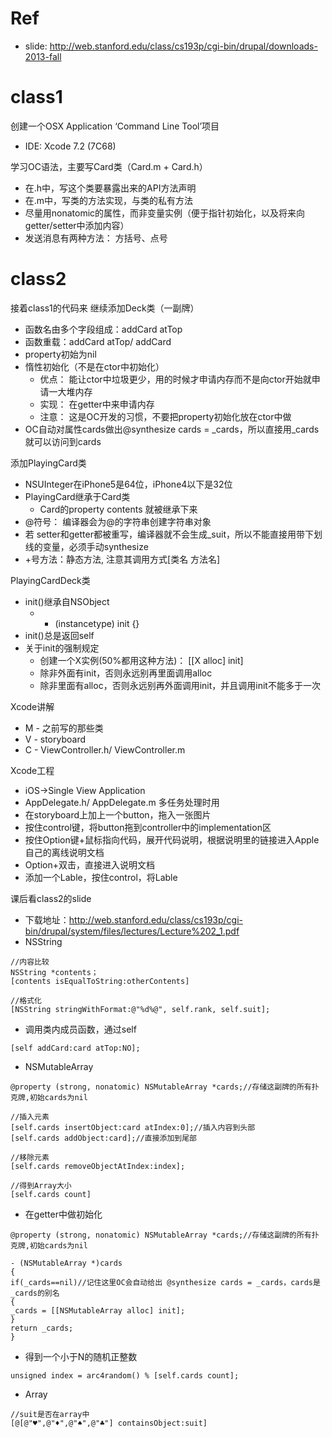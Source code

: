 # Ref

* slide: http://web.stanford.edu/class/cs193p/cgi-bin/drupal/downloads-2013-fall


# class1

创建一个OSX Application ‘Command Line Tool’项目
* IDE: Xcode 7.2 (7C68)

学习OC语法，主要写Card类（Card.m + Card.h）
* 在.h中，写这个类要暴露出来的API方法声明
* 在.m中，写类的方法实现，与类的私有方法
* 尽量用nonatomic的属性，而非变量实例（便于指针初始化，以及将来向getter/setter中添加内容）
* 发送消息有两种方法： 方括号、点号


# class2

接着class1的代码来
继续添加Deck类（一副牌）
* 函数名由多个字段组成：addCard atTop
* 函数重载：addCard atTop/ addCard
* property初始为nil
* 惰性初始化（不是在ctor中初始化）
   * 优点： 能让ctor中垃圾更少，用的时候才申请内存而不是向ctor开始就申请一大堆内存
   * 实现： 在getter中来申请内存
   * 注意： 这是OC开发的习惯，不要把property初始化放在ctor中做
* OC自动对属性cards做出@synthesize cards = _cards，所以直接用_cards就可以访问到cards


添加PlayingCard类
* NSUInteger在iPhone5是64位，iPhone4以下是32位
* PlayingCard继承于Card类
   * Card的property contents 就被继承下来
* @符号： 编译器会为@的字符串创建字符串对象
* 若 setter和getter都被重写，编译器就不会生成_suit，所以不能直接用带下划线的变量，必须手动synthesize
* +号方法：静态方法, 注意其调用方式[类名 方法名]


PlayingCardDeck类
* init()继承自NSObject
   * - (instancetype) init {}
* init()总是返回self 
* 关于init的强制规定
   * 创建一个X实例(50%都用这种方法)： [[X alloc] init]
   * 除非外面有init，否则永远别再里面调用alloc
   * 除非里面有alloc，否则永远别再外面调用init，并且调用init不能多于一次


Xcode讲解
* M - 之前写的那些类
* V - storyboard
* C - ViewController.h/ ViewController.m


Xcode工程
* iOS->Single View Application
* AppDelegate.h/ AppDelegate.m 多任务处理时用
* 在storyboard上加上一个button，拖入一张图片
* 按住control键，将button拖到controller中的implementation区
* 按住Option键+鼠标指向代码，展开代码说明，根据说明里的链接进入Apple自己的离线说明文档
* Option+双击，直接进入说明文档
* 添加一个Lable，按住control，将Lable


课后看class2的slide
* 下载地址：http://web.stanford.edu/class/cs193p/cgi-bin/drupal/system/files/lectures/Lecture%202_1.pdf
* NSString
```
//内容比较
NSString *contents；
[contents isEqualToString:otherContents]

//格式化
[NSString stringWithFormat:@"%d%@", self.rank, self.suit];
```

* 调用类内成员函数，通过self
```
[self addCard:card atTop:NO];
```

* NSMutableArray
```
@property (strong, nonatomic) NSMutableArray *cards;//存储这副牌的所有扑克牌,初始cards为nil

//插入元素
[self.cards insertObject:card atIndex:0];//插入内容到头部
[self.cards addObject:card];//直接添加到尾部

//移除元素
[self.cards removeObjectAtIndex:index];

//得到Array大小
[self.cards count]
```

* 在getter中做初始化
```
@property (strong, nonatomic) NSMutableArray *cards;//存储这副牌的所有扑克牌,初始cards为nil

- (NSMutableArray *)cards
{
if(_cards==nil)//记住这里OC会自动给出 @synthesize cards = _cards，cards是_cards的别名
{
_cards = [[NSMutableArray alloc] init];
}
return _cards;
}
```
* 得到一个小于N的随机正整数
```
unsigned index = arc4random() % [self.cards count];

```

* Array
```
//suit是否在array中
[@[@"♥",@"♦",@"♠",@"♣"] containsObject:suit]
```









